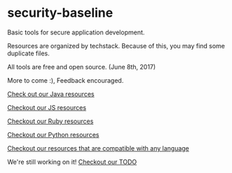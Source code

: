 # security-baseline
Basic tools for secure application development.  

Resources are organized by techstack. Because of this, you may find some duplicate files.  

All tools are free and open source. (June 8th, 2017)

More to come :), Feedback encouraged.

[Check out our Java resources](https://github.com/saradiaz/appsec-toolbelt/tree/master/Java)  

[Checkout our JS resources](https://github.com/saradiaz/appsec-toolbelt/tree/master/JavaScript)  

[Checkout our Ruby resources](https://github.com/saradiaz/appsec-toolbelt/tree/master/Ruby)  

[Checkout our Python resources](https://github.com/saradiaz/appsec-toolbelt/tree/master/Python)  

[Checkout our resources that are compatible with any language](https://github.com/saradiaz/appsec-toolbelt/tree/master/LanguageAgnostic)

We're still working on it! [Checkout our TODO](https://github.com/saradiaz/appsec-toolbelt/blob/master/TODO)